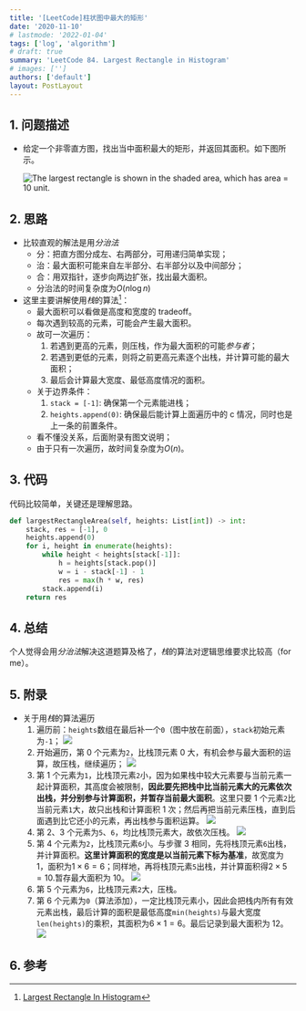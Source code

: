 ```yaml
---
title: '[LeetCode]柱状图中最大的矩形'
date: '2020-11-10'
# lastmode: '2022-01-04'
tags: ['log', 'algorithm']
# draft: true
summary: 'LeetCode 84. Largest Rectangle in Histogram'
# images: ['']
authors: ['default']
layout: PostLayout
---
```


## 1. 问题描述

- 给定一个非零直方图，找出当中面积最大的矩形，并返回其面积。如下图所示。

  ![](/images/posts/2020-11-10-algorithm-largest-rectangle-in-histogram/histogram_area.png 'The largest rectangle is shown in the shaded area, which has area = 10 unit.')

## 2. 思路

- 比较直观的解法是用*分治法*
  - 分：把直方图分成左、右两部分，可用递归简单实现；
  - 治：最大面积可能来自左半部分、右半部分以及中间部分；
  - 合：用双指针，逐步向两边扩张，找出最大面积。
  - 分治法的时间复杂度为$O(n\log{n})$
- 这里主要讲解使用*栈*的算法[^1]：
  - 最大面积可以看做是高度和宽度的 tradeoff。
  - 每次遇到较高的元素，可能会产生最大面积。
  - 故可一次遍历：
    1. 若遇到更高的元素，则压栈，作为最大面积的可能*参与者*；
    2. 若遇到更低的元素，则将之前更高元素逐个出栈，并计算可能的最大面积；
    3. 最后会计算最大宽度、最低高度情况的面积。
  - 关于边界条件：
    1. `stack = [-1]`: 确保第一个元素能进栈；
    2. `heights.append(0)`: 确保最后能计算上面遍历中的 c 情况，同时也是上一条的前置条件。
  - 看不懂没关系，后面附录有图文说明；
  - 由于只有一次遍历，故时间复杂度为$O(n)$。

## 3. 代码

代码比较简单，关键还是理解思路。

```python
def largestRectangleArea(self, heights: List[int]) -> int:
    stack, res = [-1], 0
    heights.append(0)
    for i, height in enumerate(heights):
        while height < heights[stack[-1]]:
            h = heights[stack.pop()]
            w = i - stack[-1] - 1
            res = max(h * w, res)
        stack.append(i)
    return res
```

## 4. 总结

个人觉得会用*分治法*解决这道题算及格了，*栈*的算法对逻辑思维要求比较高（for me）。

## 5. 附录

- 关于用*栈*的算法遍历
  1. 遍历前：`heights`数组在最后补一个`0`（图中放在前面），`stack`初始元素为`-1`；
     ![](/images/posts/2020-11-10-algorithm-largest-rectangle-in-histogram/step_1.png)
  2. 开始遍历，第 0 个元素为`2`，比栈顶元素 0 大，有机会参与最大面积的运算，故压栈，继续遍历；
     ![](/images/posts/2020-11-10-algorithm-largest-rectangle-in-histogram/step_2.png)
  3. 第 1 个元素为`1`，比栈顶元素`2`小，因为如果栈中较大元素要与当前元素一起计算面积，其高度会被限制，**因此要先把栈中比当前元素大的元素依次出栈，并分别参与计算面积，并暂存当前最大面积**。这里只要 1 个元素`2`比当前元素`1`大，故只出栈和计算面积 1 次；然后再把当前元素压栈，直到后面遇到比它还小的元素，再出栈参与面积运算。
     ![](/images/posts/2020-11-10-algorithm-largest-rectangle-in-histogram/step_3.png)
  4. 第 2、3 个元素为`5`、`6`，均比栈顶元素大，故依次压栈。
     ![](/images/posts/2020-11-10-algorithm-largest-rectangle-in-histogram/step_4.png)
  5. 第 4 个元素为`2`，比栈顶元素`6`小。与步骤 3 相同，先将栈顶元素`6`出栈，并计算面积。**这里计算面积的宽度是以当前元素下标为基准**，故宽度为 1，面积为$1\times6=6$；同样地，再将栈顶元素`5`出栈，并计算面积得$2\times5=10$.暂存最大面积为 10。
     ![](/images/posts/2020-11-10-algorithm-largest-rectangle-in-histogram/step_5.png)
  6. 第 5 个元素为`6`，比栈顶元素`2`大，压栈。
  7. 第 6 个元素为`0`（算法添加），一定比栈顶元素小，因此会把栈内所有有效元素出栈，最后计算的面积是最低高度`min(heights)`与最大宽度`len(heights)`的乘积，其面积为$6\times1=6$。最后记录到最大面积为 12。
     ![](/images/posts/2020-11-10-algorithm-largest-rectangle-in-histogram/step_6.png)

## 6. 参考

[^1]: [Largest Rectangle In Histogram](https://abhinandandubey.github.io/posts/2019/12/15/Largest-Rectangle-In-Histogram.html)
